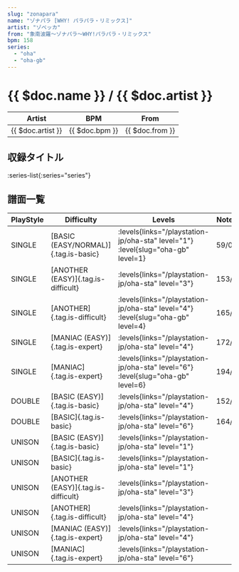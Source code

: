 ```yaml
---
slug: "zonapara"
name: "ゾナパラ [WHY! パラパラ・リミックス]"
artist: "ゾベッカ"
from: "象南波羅～ゾナパラ～WHY!パラパラ・リミックス"
bpm: 158
series:
  - "oha"
  - "oha-gb"
---
```


# {{ $doc.name }} / {{ $doc.artist }}

|Artist|BPM|From|
|------|---|----|
|{{ $doc.artist }}|{{ $doc.bpm }}|{{ $doc.from }}|

## 収録タイトル

:series-list{:series="series"}

## 譜面一覧

|PlayStyle|Difficulty|Levels|Notes|Movie|
|---------|----------|------|-----|-----|
|SINGLE|[BASIC (EASY/NORMAL)]{.tag.is-basic}| :levels{links="/playstation-jp/oha-sta" level="1"} :level{slug="oha-gb" level=1}|59/0||
|SINGLE|[ANOTHER (EASY)]{.tag.is-difficult}| :levels{links="/playstation-jp/oha-sta" level="3"}|153/0||
|SINGLE|[ANOTHER]{.tag.is-difficult}| :levels{links="/playstation-jp/oha-sta" level="4"} :level{slug="oha-gb" level=4}|165/0||
|SINGLE|[MANIAC (EASY)]{.tag.is-expert}| :levels{links="/playstation-jp/oha-sta" level="4"}|172/0||
|SINGLE|[MANIAC]{.tag.is-expert}| :levels{links="/playstation-jp/oha-sta" level="6"} :level{slug="oha-gb" level=6}|194/0||
|DOUBLE|[BASIC (EASY)]{.tag.is-basic}| :levels{links="/playstation-jp/oha-sta" level="4"}|152/0||
|DOUBLE|[BASIC]{.tag.is-basic}| :levels{links="/playstation-jp/oha-sta" level="6"}|164/0||
|UNISON|[BASIC (EASY)]{.tag.is-basic}| :levels{links="/playstation-jp/oha-sta" level="1"}|||
|UNISON|[BASIC]{.tag.is-basic}| :levels{links="/playstation-jp/oha-sta" level="1"}|||
|UNISON|[ANOTHER (EASY)]{.tag.is-difficult}| :levels{links="/playstation-jp/oha-sta" level="3"}|||
|UNISON|[ANOTHER]{.tag.is-difficult}| :levels{links="/playstation-jp/oha-sta" level="4"}|||
|UNISON|[MANIAC (EASY)]{.tag.is-expert}| :levels{links="/playstation-jp/oha-sta" level="4"}|||
|UNISON|[MANIAC]{.tag.is-expert}| :levels{links="/playstation-jp/oha-sta" level="6"}|||
